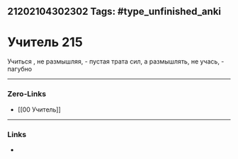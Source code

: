 21202104302302
Tags: #type_unfinished_anki 
---
# Учитель 215

Учиться , не размышляя, - пустая трата сил, а размышлять, не учась, - пагубно

---
### Zero-Links
- [[00 Учитель]]
---
### Links
-